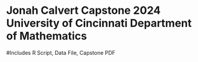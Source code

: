 # Jonah Calvert Capstone 2024 University of Cincinnati Department of Mathematics
#Includes R Script, Data File, Capstone PDF
